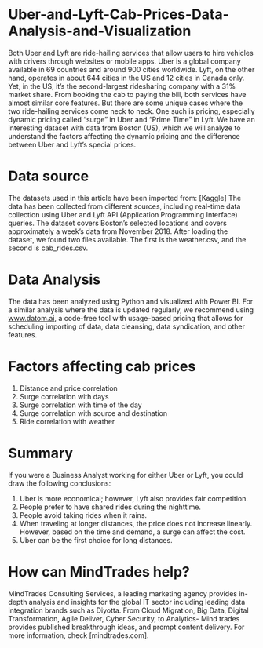 # Uber-and-Lyft-Cab-Prices-Data-Analysis-and-Visualization
Both Uber and Lyft are ride-hailing services that allow users to hire vehicles with drivers through websites or mobile apps. Uber is a global company available in 69 countries and around 900 cities worldwide. Lyft, on the other hand, operates in about 644 cities in the US and 12 cities in Canada only. Yet, in the US, it’s the second-largest ridesharing company with a 31% market share. 
From booking the cab to paying the bill, both services have almost similar core features. But there are some unique cases where the two ride-hailing services come neck to neck. One such is pricing, especially dynamic pricing called “surge” in Uber and “Prime Time” in Lyft. 
We have an interesting dataset with data from Boston (US), which we will analyze to understand the factors affecting the dynamic pricing and the difference between Uber and Lyft’s special prices. 
# Data source
The datasets used in this article have been imported from:
[Kaggle]
The data has been collected from different sources, including real-time data collection using Uber and Lyft API (Application Programming Interface) queries. The dataset covers Boston’s selected locations and covers approximately a week’s data from November 2018. 
After loading the dataset, we found two files available. The first is the weather.csv, and the second is cab_rides.csv. 
# Data Analysis
The data has been analyzed using Python and visualized with Power BI. For a similar analysis where the data is updated regularly, we recommend using www.datom.ai, a code-free tool with usage-based pricing that allows for scheduling importing of data, data cleansing, data syndication, and other features. 
# Factors affecting cab prices
1. Distance and price correlation
2. Surge correlation with days
3. Surge correlation with time of the day
4. Surge correlation with source and destination
5. Ride correlation with weather
# Summary
If you were a Business Analyst working for either Uber or Lyft, you could draw the following conclusions:
1. Uber is more economical; however, Lyft also provides fair competition.
2. People prefer to have shared rides during the nighttime.
3. People avoid taking rides when it rains.
4. When traveling at longer distances, the price does not increase linearly. However, based on the time and demand, a surge can affect the cost.
5. Uber can be the first choice for long distances.
# How can MindTrades help?
MindTrades Consulting Services, a leading marketing agency provides in-depth analysis and insights for the global IT sector including leading data integration brands such as Diyotta. From Cloud Migration, Big Data, Digital Transformation, Agile Deliver, Cyber Security, to Analytics- Mind trades provides published breakthrough ideas, and prompt content delivery. For more information, check [mindtrades.com].

